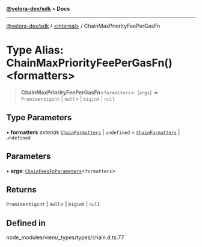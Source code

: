 [**@velora-dex/sdk**](../../README.md) • **Docs**

***

[@velora-dex/sdk](../../globals.md) / [\<internal\>](../README.md) / ChainMaxPriorityFeePerGasFn

# Type Alias: ChainMaxPriorityFeePerGasFn()\<formatters\>

> **ChainMaxPriorityFeePerGasFn**\<`formatters`\>: (`args`) => `Promise`\<`bigint` \| `null`\> \| `bigint` \| `null`

## Type Parameters

• **formatters** *extends* [`ChainFormatters`](ChainFormatters.md) \| `undefined` = [`ChainFormatters`](ChainFormatters.md) \| `undefined`

## Parameters

• **args**: [`ChainFeesFnParameters`](ChainFeesFnParameters.md)\<`formatters`\>

## Returns

`Promise`\<`bigint` \| `null`\> \| `bigint` \| `null`

## Defined in

node\_modules/viem/\_types/types/chain.d.ts:77
